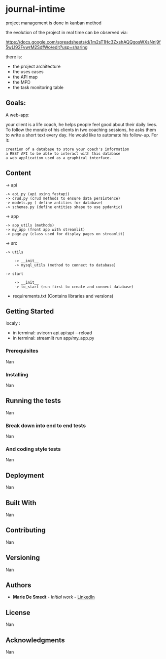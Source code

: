 # journal-intime

project management is done in kanban method

the evolution of the project in real time can be observed via:


https://docs.google.com/spreadsheets/d/1m2sT1Hc3ZxshAQQgosWXsNnj9f5wLl92FvwrM2SdfWo/edit?usp=sharing


there is: 

- the project architecture
- the uses cases
- the API map
- the MPD
- the task monitoring table




## Goals:


A web-app:

your client is a life coach, he helps people feel good about their daily lives.
To follow the morale of his clients in two coaching sessions, he asks them to write a short text every day.
He would like to automate his follow-up.
For it:

    creation of a database to store your coach's information
    a REST API to be able to interact with this database
    a web application used as a graphical interface.




## Content

  
-> api

    -> api.py (api using fastapi)
    -> crud.py (crud methods to ensure data persistence)
    -> models.py ( define antities for database)
    -> schemas.py (define entities shape to use pydantic)
       
      
 -> app

    -> app_utils (methods)
    -> my_app (front app with streamlit)
    -> page.py (class used for display pages on streamlit)
    
 -> src
    
    -> utils        
        
        -> __init__
        -> mysql_utils (method to connect to database)
        
    -> start
    
        -> __init__
        -> to_start (run first to create and connect database)
   


- requirements.txt (Contains libraries and versions)

## Getting Started

localy :


- in terminal: uvicorn api.api:api --reload
- in terminal: streamlit run app/my_app.py



### Prerequisites

Nan

### Installing

Nan


## Running the tests

Nan

### Break down into end to end tests

Nan

### And coding style tests

Nan

## Deployment

Nan

## Built With

Nan 

## Contributing

Nan

## Versioning

Nan

## Authors

* **Marie De Smedt** - *Initial work* - [LinkedIn](www.linkedin.com/in/marie-desmedt)



## License

Nan

## Acknowledgments

Nan


